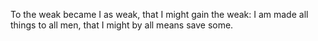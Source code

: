 To the weak became I as weak, that I might gain the weak: I am made all things to all men, that I might by all means save some.
